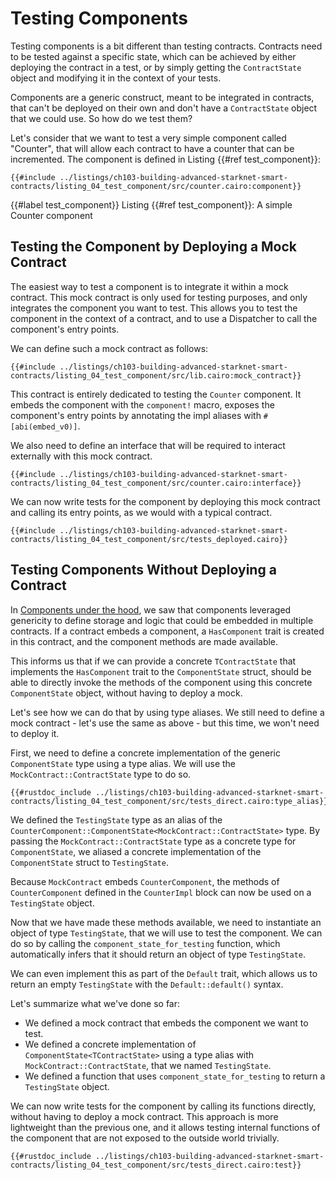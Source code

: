 # Testing Components

Testing components is a bit different than testing contracts.
Contracts need to be tested against a specific state, which can be achieved by either deploying the contract in a test, or by simply getting the `ContractState` object and modifying it in the context of your tests.

Components are a generic construct, meant to be integrated in contracts, that can't be deployed on their own and don't have a `ContractState` object that we could use. So how do we test them?

Let's consider that we want to test a very simple component called "Counter", that will allow each contract to have a counter that can be incremented. The component is defined in Listing {{#ref test_component}}:

```cairo, noplayground
{{#include ../listings/ch103-building-advanced-starknet-smart-contracts/listing_04_test_component/src/counter.cairo:component}}
```

{{#label test_component}}
<span class="caption">Listing {{#ref test_component}}: A simple Counter component</span>

## Testing the Component by Deploying a Mock Contract

The easiest way to test a component is to integrate it within a mock contract. This mock contract is only used for testing purposes, and only integrates the component you want to test. This allows you to test the component in the context of a contract, and to use a Dispatcher to call the component's entry points.

We can define such a mock contract as follows:

```cairo, noplayground
{{#include ../listings/ch103-building-advanced-starknet-smart-contracts/listing_04_test_component/src/lib.cairo:mock_contract}}
```

This contract is entirely dedicated to testing the `Counter` component. It embeds the component with the `component!` macro, exposes the component's entry points by annotating the impl aliases with `#[abi(embed_v0)]`.

We also need to define an interface that will be required to interact externally with this mock contract.

```cairo, noplayground
{{#include ../listings/ch103-building-advanced-starknet-smart-contracts/listing_04_test_component/src/counter.cairo:interface}}
```

We can now write tests for the component by deploying this mock contract and calling its entry points, as we would with a typical contract.

```cairo, noplayground
{{#include ../listings/ch103-building-advanced-starknet-smart-contracts/listing_04_test_component/src/tests_deployed.cairo}}
```

## Testing Components Without Deploying a Contract

In [Components under the hood][components inner working], we saw that components leveraged genericity to define storage and logic that could be embedded in multiple contracts. If a contract embeds a component, a `HasComponent` trait is created in this contract, and the component methods are made available.

This informs us that if we can provide a concrete `TContractState` that implements the `HasComponent` trait to the `ComponentState` struct, should be able to directly invoke the methods of the component using this concrete `ComponentState` object, without having to deploy a mock.

Let's see how we can do that by using type aliases. We still need to define a mock contract - let's use the same as above - but this time, we won't need to deploy it.

First, we need to define a concrete implementation of the generic `ComponentState` type using a type alias. We will use the `MockContract::ContractState` type to do so.

```cairo, noplayground
{{#rustdoc_include ../listings/ch103-building-advanced-starknet-smart-contracts/listing_04_test_component/src/tests_direct.cairo:type_alias}}
```

We defined the `TestingState` type as an alias of the `CounterComponent::ComponentState<MockContract::ContractState>` type. By passing the `MockContract::ContractState` type as a concrete type for `ComponentState`, we aliased a concrete implementation of the `ComponentState` struct to `TestingState`.

Because `MockContract` embeds `CounterComponent`, the methods of `CounterComponent` defined in the `CounterImpl` block can now be used on a `TestingState` object.

Now that we have made these methods available, we need to instantiate an object of type `TestingState`, that we will use to test the component. We can do so by calling the `component_state_for_testing` function, which automatically infers that it should return an object of type `TestingState`.

We can even implement this as part of the `Default` trait, which allows us to return an empty `TestingState` with the `Default::default()` syntax.

Let's summarize what we've done so far:

- We defined a mock contract that embeds the component we want to test.
- We defined a concrete implementation of `ComponentState<TContractState>` using a type alias with `MockContract::ContractState`, that we named `TestingState`.
- We defined a function that uses `component_state_for_testing` to return a `TestingState` object.

We can now write tests for the component by calling its functions directly, without having to deploy a mock contract. This approach is more lightweight than the previous one, and it allows testing internal functions of the component that are not exposed to the outside world trivially.

```cairo, noplayground
{{#rustdoc_include ../listings/ch103-building-advanced-starknet-smart-contracts/listing_04_test_component/src/tests_direct.cairo:test}}
```

[components inner working]: ./ch103-02-01-under-the-hood.md

